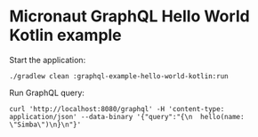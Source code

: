 # Micronaut GraphQL Hello World Kotlin example

Start the application:

    ./gradlew clean :graphql-example-hello-world-kotlin:run

Run GraphQL query:

    curl 'http://localhost:8080/graphql' -H 'content-type: application/json' --data-binary '{"query":"{\n  hello(name: \"Simba\")\n}\n"}'
